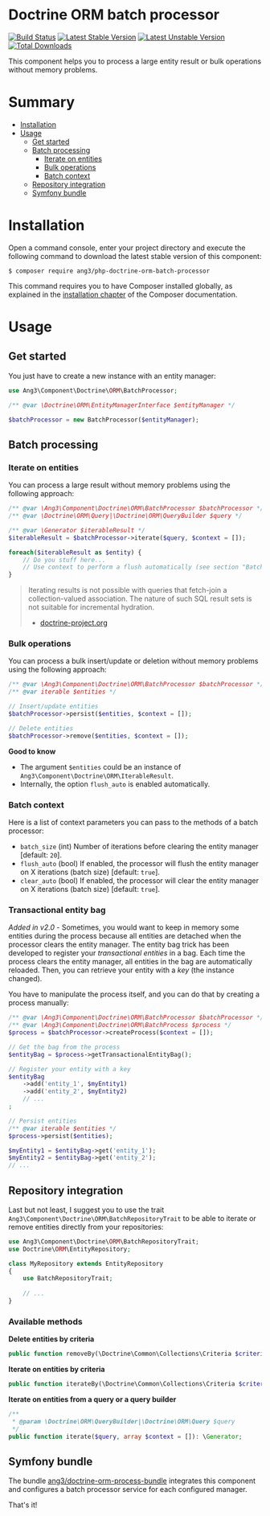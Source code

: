 Doctrine ORM batch processor
============================

[![Build Status](https://travis-ci.org/Ang3/php-doctrine-orm-batch-processor.svg?branch=master)](https://travis-ci.org/Ang3/php-doctrine-orm-batch-processor) 
[![Latest Stable Version](https://poser.pugx.org/ang3/php-doctrine-orm-batch-processor/v/stable)](https://packagist.org/packages/ang3/php-doctrine-orm-batch-processor) 
[![Latest Unstable Version](https://poser.pugx.org/ang3/php-doctrine-orm-batch-processor/v/unstable)](https://packagist.org/packages/ang3/php-doctrine-orm-batch-processor) 
[![Total Downloads](https://poser.pugx.org/ang3/php-doctrine-orm-batch-processor/downloads)](https://packagist.org/packages/ang3/php-doctrine-orm-batch-processor)

This component helps you to process a large entity result or bulk operations without memory problems.

Summary
=======

- [Installation](#installation)
- [Usage](#usage)
    - [Get started](#get-started)
    - [Batch processing](#batch-processing)
        - [Iterate on entities](#iterate-on-entities)
        - [Bulk operations](#bulk-operations)
        - [Batch context](#batch-context)
    - [Repository integration](#repository-integration)
    - [Symfony bundle](#symfony-bundle)

Installation
============

Open a command console, enter your project directory and execute the
following command to download the latest stable version of this component:

```console
$ composer require ang3/php-doctrine-orm-batch-processor
```

This command requires you to have Composer installed globally, as explained
in the [installation chapter](https://getcomposer.org/doc/00-intro.md)
of the Composer documentation.

Usage
=====

Get started
-----------

You just have to create a new instance with an entity manager:

```php
use Ang3\Component\Doctrine\ORM\BatchProcessor;

/** @var \Doctrine\ORM\EntityManagerInterface $entityManager */

$batchProcessor = new BatchProcessor($entityManager);
```

Batch processing
----------------

### Iterate on entities

You can process a large result without memory problems using the following approach:

```php
/** @var \Ang3\Component\Doctrine\ORM\BatchProcessor $batchProcessor */
/** @var \Doctrine\ORM\Query|\Doctrine\ORM\QueryBuilder $query */

/** @var \Generator $iterableResult */
$iterableResult = $batchProcessor->iterate($query, $context = []);

foreach($iterableResult as $entity) {
    // Do you stuff here...
    // Use context to perform a flush automatically (see section "Batch context")
}
```

> Iterating results is not possible with queries that fetch-join a collection-valued association. 
> The nature of such SQL result sets is not suitable for incremental hydration.
> - [doctrine-project.org](https://www.doctrine-project.org/projects/doctrine-orm/en/2.7/reference/batch-processing.html#iterating-results)

### Bulk operations

You can process a bulk insert/update or deletion without memory problems using the following approach:

```php
/** @var \Ang3\Component\Doctrine\ORM\BatchProcessor $batchProcessor */
/** @var iterable $entities */

// Insert/update entities
$batchProcessor->persist($entities, $context = []);

// Delete entities
$batchProcessor->remove($entities, $context = []);
```

**Good to know**

- The argument ```$entities``` could be an instance of ```Ang3\Component\Doctrine\ORM\IterableResult```.
- Internally, the option ```flush_auto``` is enabled automatically.


### Batch context

Here is a list of context parameters you can pass to the methods of a batch processor:

- ```batch_size``` (int) Number of iterations before clearing the entity manager [default: ```20```].
- ```flush_auto``` (bool) If enabled, the processor will flush the entity manager on X iterations (batch size) 
[default: ```true```].
- ```clear_auto``` (bool) If enabled, the processor will clear the entity manager on X iterations (batch size) 
[default: ```true```].

### Transactional entity bag

*Added in v2.0* - Sometimes, you would want to keep in memory some entities during the process because 
all entities are detached when the processor clears the entity manager. The entity bag trick has been developed 
to register your *transactional entities* in a bag. Each time the process clears the entity manager, all 
entities in the bag are automatically reloaded. Then, you can retrieve your entity with a *key* (the instance changed).

You have to manipulate the process itself, and you can do that by creating a process manually:

```php
/** @var \Ang3\Component\Doctrine\ORM\BatchProcessor $batchProcessor */
/** @var \Ang3\Component\Doctrine\ORM\BatchProcess $process */
$process = $batchProcessor->createProcess($context = []);

// Get the bag from the process
$entityBag = $process->getTransactionalEntityBag();

// Register your entity with a key
$entityBag
    ->add('entity_1', $myEntity1)
    ->add('entity_2', $myEntity2)
    // ...
;

// Persist entities
/** @var iterable $entities */
$process->persist($entities);

$myEntity1 = $entityBag->get('entity_1');
$myEntity2 = $entityBag->get('entity_2');
// ...
```

Repository integration
----------------------

Last but not least, I suggest you to use the trait ```Ang3\Component\Doctrine\ORM\BatchRepositoryTrait``` 
to be able to iterate or remove entities directly from your repositories:

```php
use Ang3\Component\Doctrine\ORM\BatchRepositoryTrait;
use Doctrine\ORM\EntityRepository;

class MyRepository extends EntityRepository
{
    use BatchRepositoryTrait;
    
    // ...
}
```

### Available methods

**Delete entities by criteria**

```php
public function removeBy(\Doctrine\Common\Collections\Criteria $criteria = null, array $context = []): int;
```

**Iterate on entities by criteria**

```php
public function iterateBy(\Doctrine\Common\Collections\Criteria $criteria = null, array $context = []): \Generator;
```

**Iterate on entities from a query or a query builder**

```php
/**
 * @param \Doctrine\ORM\QueryBuilder|\Doctrine\ORM\Query $query
 */
public function iterate($query, array $context = []): \Generator;
```

Symfony bundle
--------------

The bundle [ang3/doctrine-orm-process-bundle](https://github.com/Ang3/doctrine-orm-process-bundle) 
integrates this component and configures a batch processor service for each configured manager.

That's it!